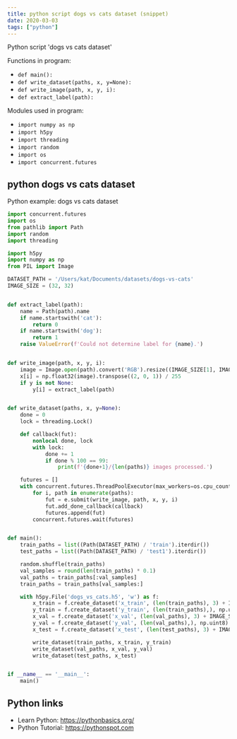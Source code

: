 ```yaml
---
title: python script dogs vs cats dataset (snippet)
date: 2020-03-03
tags: ["python"]
---
```

Python script 'dogs vs cats dataset'

Functions in program: 
* `def main():`
* `def write_dataset(paths, x, y=None):`
* `def write_image(path, x, y, i):`
* `def extract_label(path):`

Modules used in program: 
* `import numpy as np`
* `import h5py`
* `import threading`
* `import random`
* `import os`
* `import concurrent.futures`

## python dogs vs cats dataset

Python example: dogs vs cats dataset

```python
import concurrent.futures
import os
from pathlib import Path
import random
import threading

import h5py
import numpy as np
from PIL import Image

DATASET_PATH = '/Users/kat/Documents/datasets/dogs-vs-cats'
IMAGE_SIZE = (32, 32)


def extract_label(path):
    name = Path(path).name
    if name.startswith('cat'):
        return 0
    if name.startswith('dog'):
        return 1
    raise ValueError(f'Could not determine label for {name}.')


def write_image(path, x, y, i):
    image = Image.open(path).convert('RGB').resize((IMAGE_SIZE[1], IMAGE_SIZE[0]), Image.LANCZOS)
    x[i] = np.float32(image).transpose((2, 0, 1)) / 255
    if y is not None:
        y[i] = extract_label(path)


def write_dataset(paths, x, y=None):
    done = 0
    lock = threading.Lock()

    def callback(fut):
        nonlocal done, lock
        with lock:
            done += 1
            if done % 100 == 99:
                print(f'{done+1}/{len(paths)} images processed.')

    futures = []
    with concurrent.futures.ThreadPoolExecutor(max_workers=os.cpu_count()) as e:
        for i, path in enumerate(paths):
            fut = e.submit(write_image, path, x, y, i)
            fut.add_done_callback(callback)
            futures.append(fut)
        concurrent.futures.wait(futures)


def main():
    train_paths = list((Path(DATASET_PATH) / 'train').iterdir())
    test_paths = list((Path(DATASET_PATH) / 'test1').iterdir())

    random.shuffle(train_paths)
    val_samples = round(len(train_paths) * 0.1)
    val_paths = train_paths[:val_samples]
    train_paths = train_paths[val_samples:]

    with h5py.File('dogs_vs_cats.h5', 'w') as f:
        x_train = f.create_dataset('x_train', (len(train_paths), 3) + IMAGE_SIZE, np.float32)
        y_train = f.create_dataset('y_train', (len(train_paths),), np.uint8)
        x_val = f.create_dataset('x_val', (len(val_paths), 3) + IMAGE_SIZE, np.float32)
        y_val = f.create_dataset('y_val', (len(val_paths),), np.uint8)
        x_test = f.create_dataset('x_test', (len(test_paths), 3) + IMAGE_SIZE, np.float32)

        write_dataset(train_paths, x_train, y_train)
        write_dataset(val_paths, x_val, y_val)
        write_dataset(test_paths, x_test)


if __name__ == '__main__':
    main()


```

## Python links

- Learn Python: https://pythonbasics.org/
- Python Tutorial: https://pythonspot.com

